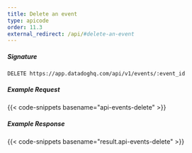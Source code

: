 ```yaml
---
title: Delete an event
type: apicode
order: 11.3
external_redirect: /api/#delete-an-event
---
```


##### Signature

`DELETE https://app.datadoghq.com/api/v1/events/:event_id`

##### Example Request

{{< code-snippets basename="api-events-delete" >}}

##### Example Response

{{< code-snippets basename="result.api-events-delete" >}}

